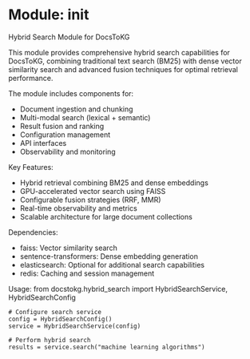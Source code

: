 # Module: __init__

Hybrid Search Module for DocsToKG

This module provides comprehensive hybrid search capabilities for DocsToKG,
combining traditional text search (BM25) with dense vector similarity search
and advanced fusion techniques for optimal retrieval performance.

The module includes components for:
- Document ingestion and chunking
- Multi-modal search (lexical + semantic)
- Result fusion and ranking
- Configuration management
- API interfaces
- Observability and monitoring

Key Features:
- Hybrid retrieval combining BM25 and dense embeddings
- GPU-accelerated vector search using FAISS
- Configurable fusion strategies (RRF, MMR)
- Real-time observability and metrics
- Scalable architecture for large document collections

Dependencies:
- faiss: Vector similarity search
- sentence-transformers: Dense embedding generation
- elasticsearch: Optional for additional search capabilities
- redis: Caching and session management

Usage:
    from docstokg.hybrid_search import HybridSearchService, HybridSearchConfig

    # Configure search service
    config = HybridSearchConfig()
    service = HybridSearchService(config)

    # Perform hybrid search
    results = service.search("machine learning algorithms")
